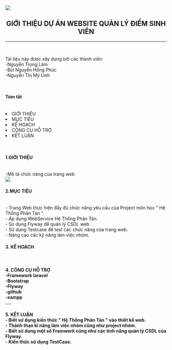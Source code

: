<img src="https://github.com/ProjectGKHTPT/ProjectQLDSV/blob/master/image/00.png" /><br/>
<center><H2>GIỚI THIỆU DỰ ÁN WEBSITE QUẢN LÝ ĐIỂM SINH VIÊN</H2></center>
<hr/></br>
<p>Tài liệu này được xây dựng bởi các thành viên:</br>
                      -Nguyễn Trọng Lâm</br>
                      -Bùi Nguyễn Hồng Phúc</br>
 	                    -Nguyễn Thị Mỹ Linh</p></br>
                      
<p><H4>Tóm tắt</H4><br/>
<li> GIỚI THIỆU  </li>
<li> MỤC TIÊU</li>
<li> KẾ HOẠCH</li>
<li> CÔNG CỤ HỖ TRỢ</li>
<li> KẾT LUẬN</li>
  
</p><br/>

<p><H4>1.GIỚI THIỆU</H4><br/>
-Mô tả chức năng của trang web<br/>
<img src="https://github.com/ProjectGKHTPT/ProjectQLDSV/blob/master/image/01.png" /><br/>
  
<p><H4>2.MỤC TIÊU</H4><br/>
  - Trang Web thực hiện đầy đủ chức năng yêu cầu của Project môn học " Hệ Thống Phân Tán ".<br/>
  - Áp dụng WebService Hệ Thống Phân Tán. <br/>
  - Sử dụng Flyway để quản lý CSDL web. <br/>
  - Sử dụng Testcase để test các chức năng của trang web. <br/>
  - Nâng cao các kỹ năng làm việc nhóm.<br/>

<p><H4>3. KẾ HOẠCH</H4><br/>
  
<p><H4>4. CÔNG CỤ HỖ TRỢ</br>  
  -Framework laravel</br> 
  -Bootstrap</br> 
  -Flyway</br> 
  -github</br> 
  -xampp</br> 
  ....
<p><H4>5. KẾT LUẬN</br> 
  - Biết sử dụng kiến thức " Hệ Thống Phân Tán " vào thiết kế web.</br> 
  - Thành thạo kĩ năng làm việc nhóm cũng như project nhóm.</br> 
  - Biết sử dụng một số Framwork cũng như các tính năng quản lý CSDL của Flyway.</br> 
  - Kiến thức sử dụng TestCase.</br> 
